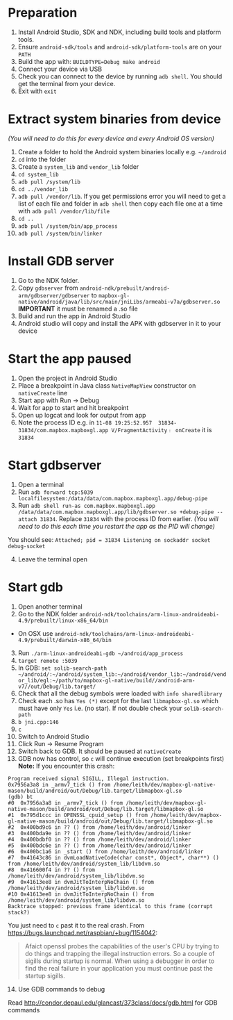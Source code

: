 # Preparation

1. Install Android Studio, SDK and NDK, including build tools and platform tools.
2. Ensure `android-sdk/tools` and `android-sdk/platform-tools` are on your `PATH`
2. Build the app with: `BUILDTYPE=Debug make android`
3. Connect your device via USB
4. Check you can connect to the device by running `adb shell`. You should get the terminal from your device.
5. Exit with `exit`

# Extract system binaries from device
_(You will need to do this for every device and every Android OS version)_

1. Create a folder to hold the Android system binaries locally e.g. `~/android`
2. `cd` into the folder
3. Create a `system_lib` and `vendor_lib` folder
4. `cd system_lib`
5. `adb pull /system/lib`
6. `cd ../vendor_lib`
7. `adb pull /vendor/lib`. If you get permissions error you will need to get a list of each file and folder in `adb shell` then copy each file one at a time with `adb pull /vendor/lib/file`
8. `cd ..`
9. `adb pull /system/bin/app_process`
9. `adb pull /system/bin/linker`

# Install GDB server

1. Go to the NDK folder.
2. Copy `gdbserver` from `android-ndk/prebuilt/android-arm/gdbserver/gdbserver` to `mapbox-gl-native/android/java/lib/src/main/jniLibs/armeabi-v7a/gdbserver.so`
**IMPORTANT** it must be renamed a .so file
3. Build and run the app in Android Studio
4. Android studio will copy and install the APK with gdbserver in it to your device

# Start the app paused

1. Open the project in Android Studio
2. Place a breakpoint in Java class `NativeMapView` constructor on `nativeCreate` line
3. Start app with Run -> Debug
4. Wait for app to start and hit breakpoint
5. Open up logcat and look for output from app
6. Note the process ID e.g. in `11-08 19:25:52.957  31834-31834/com.mapbox.mapboxgl.app V/FragmentActivity﹕ onCreate` it is `31834`

# Start gdbserver

1. Open a terminal
2. Run `adb forward tcp:5039 localfilesystem:/data/data/com.mapbox.mapboxgl.app/debug-pipe`
3. Run `adb shell run-as com.mapbox.mapboxgl.app /data/data/com.mapbox.mapboxgl.app/lib/gdbserver.so +debug-pipe --attach 31834`. Replace `31834` with the process ID from earlier.
_(You will need to do this each time you restart the app as the PID will change)_

You should see:
`Attached; pid = 31834
Listening on sockaddr socket debug-socket`

4. Leave the terminal open

# Start gdb

1. Open another terminal
2. Go to the NDK folder `android-ndk/toolchains/arm-linux-androideabi-4.9/prebuilt/linux-x86_64/bin`
- On OSX use `android-ndk/toolchains/arm-linux-androideabi-4.9/prebuilt/darwin-x86_64/bin`
3. Run `./arm-linux-androideabi-gdb ~/android/app_process`
4. `target remote :5039`
5. In GDB: `set solib-search-path ~/android/:~/android/system_lib:~/android/vendor_lib:~/android/vendor_lib/egl:~/path/to/mapbox-gl-native/build//android-arm-v7//out/Debug/lib.target/`
6. Check that all the debug symbols were loaded with `info sharedlibrary`
7. Check each .so has `Yes (*)` except for the last `libmapbox-gl.so` which must have only `Yes` i.e. (no star). If not double check your `solib-search-path`
8. `b jni.cpp:146`
9. `c`
10. Switch to Android Studio
11. Click Run -> Resume Program
12. Switch back to GDB. It should be paused at `nativeCreate`
13. GDB now has control, so `c` will continue execution (set breakpoints first)
**Note:**
If you encounter this crash:
```
Program received signal SIGILL, Illegal instruction.
0x7956a3a8 in _armv7_tick () from /home/leith/dev/mapbox-gl-native-mason/build/android/out/Debug/lib.target/libmapbox-gl.so
(gdb) bt
#0  0x7956a3a8 in _armv7_tick () from /home/leith/dev/mapbox-gl-native-mason/build/android/out/Debug/lib.target/libmapbox-gl.so
#1  0x795d1ccc in OPENSSL_cpuid_setup () from /home/leith/dev/mapbox-gl-native-mason/build/android/out/Debug/lib.target/libmapbox-gl.so
#2  0x400bd9c6 in ?? () from /home/leith/dev/android/linker
#3  0x400bda9e in ?? () from /home/leith/dev/android/linker
#4  0x400bdbf0 in ?? () from /home/leith/dev/android/linker
#5  0x400bdc6e in ?? () from /home/leith/dev/android/linker
#6  0x400bc1a6 in _start () from /home/leith/dev/android/linker
#7  0x41643c86 in dvmLoadNativeCode(char const*, Object*, char**) () from /home/leith/dev/android/system_lib/libdvm.so
#8  0x416600f4 in ?? () from /home/leith/dev/android/system_lib/libdvm.so
#9  0x41613ee8 in dvmJitToInterpNoChain () from /home/leith/dev/android/system_lib/libdvm.so
#10 0x41613ee8 in dvmJitToInterpNoChain () from /home/leith/dev/android/system_lib/libdvm.so
Backtrace stopped: previous frame identical to this frame (corrupt stack?)
```
You just need to `c` past it to the real crash. From https://bugs.launchpad.net/raspbian/+bug/1154042:
> Afaict openssl probes the capabilities of the user's CPU by trying to do things and trapping the illegal instruction errors. So a couple of sigills during startup is normal. When using a debugger in order to find the real failure in your application you must continue past the startup sigills.
14. Use GDB commands to debug

Read http://condor.depaul.edu/glancast/373class/docs/gdb.html for GDB commands